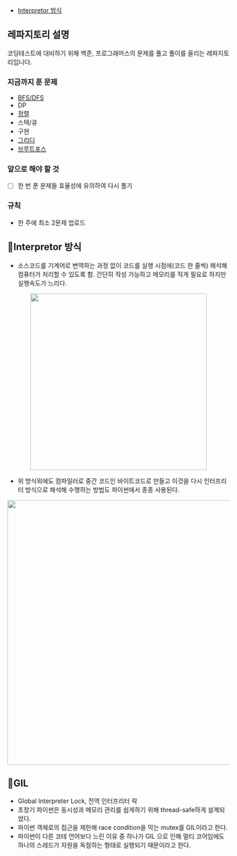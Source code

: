 - [Interpretor 방식](#Interpretor-방식)
## 레파지토리 설명
코딩테스트에 대비하기 위해 백준, 프로그래머스의 문제를 풀고 풀이를 올리는 레파지토리입니다.

### 지금까지 푼 문제
- [BFS/DFS](https://github.com/gaeunpark924/Coding_Test_Study/tree/main/DFS_BFS)
- DP
- [정렬](https://github.com/gaeunpark924/Coding_Test_Study/blob/main/%EC%88%98%20%EC%A0%95%EB%A0%AC%ED%95%98%EA%B8%B01%2C2.py)
- 스택/큐
- 구현
- [그리디](https://github.com/gaeunpark924/Coding_Test_Study/tree/main/%EA%B7%B8%EB%A6%AC%EB%94%94%EC%95%8C%EA%B3%A0%EB%A6%AC%EC%A6%98)
- [브루트포스](https://github.com/gaeunpark924/Coding_Test_Study/tree/main/%EB%B8%8C%EB%A3%A8%ED%8A%B8%ED%8F%AC%EC%8A%A4%EC%95%8C%EA%B3%A0%EB%A6%AC%EC%A6%98)

### 앞으로 해야 할 것
- [ ] 한 번 푼 문제들 효율성에 유의하여 다시 풀기

### 규칙
- 한 주에 최소 2문제 업로드

## 📌Interpretor 방식
- 소스코드를 기계어로 변역하는 과정 없이 코드를 실행 시점에(코드 한 줄씩) 해석해 컴퓨터가 처리할 수 있도록 함. 간단히 작성 가능하고 메모리를 적게 필요로 하지만 실행속도가 느리다.
<p align="center">
  <img src="https://user-images.githubusercontent.com/51811995/156788504-d668d845-2141-4a6f-bb8d-c42818697a2f.png" width=400>
</p>

- 위 방식외에도 컴파일러로 중간 코드인 바이트코드로 만들고 이것을 다시 인터프리터 방식으로 해석해 수행하는 방법도 파이썬에서 종종 사용된다.
<p align="center">
  <img src="https://user-images.githubusercontent.com/51811995/156791134-73cd62df-785d-4c44-8f85-b153211ab778.png" width=600>
</p>

## 📌GIL
- Global Interpreter Lock, 전역 인터프리터 락
- 초창기 파이썬은 동시성과 메모리 관리를 쉽게하기 위해 thread-safe하게 설계되었다.
- 파이썬 객체로의 접근을 제한해 race condition을 막는 mutex를 GIL이라고 한다.
- 파이썬이 다른 코테 언어보다 느린 이유 중 하나가 GIL 으로 인해 멀티 코어임에도 하나의 스레드가 자원을 독점하는 형태로 실행되기 때문이라고 한다.
